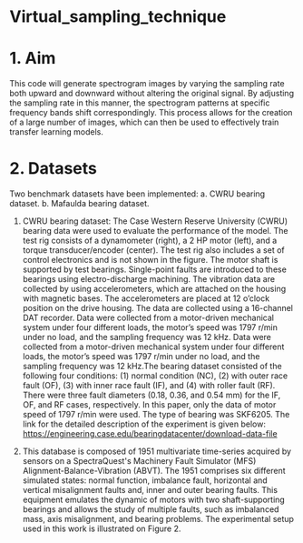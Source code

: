 ﻿# Virtual_sampling_technique
 # 1. Aim
This code will generate spectrogram images by varying the sampling rate both upward and downward without altering the original signal. By adjusting the sampling rate in this manner, the spectrogram patterns at specific frequency bands shift correspondingly. This process allows for the creation of a large number of images, which can then be used to effectively train transfer learning models. 
# 2. Datasets
Two benchmark datasets have been implemented:
a.	CWRU bearing dataset.
b.	Mafaulda bearing dataset.
1.	CWRU bearing dataset: The Case Western Reserve University (CWRU) bearing data were used to evaluate the performance of the model. The test rig consists of a dynamometer (right), a 2 HP motor (left), and a torque transducer/encoder (center). The test rig also includes a set of control electronics and is not shown in the figure. The motor shaft is supported by test bearings. Single-point faults are introduced to these bearings using electro-discharge machining. The vibration data are collected by using accelerometers, which are attached on the housing with magnetic bases. The accelerometers are placed at 12 o’clock position on the drive housing. The data are collected using a 16-channel DAT recorder. Data were collected from a motor-driven mechanical system under four different loads, the motor’s speed was 1797 r/min under no load, and the sampling frequency was 12 kHz. Data were collected from a motor-driven mechanical system under four different loads, the motor’s speed was 1797 r/min under no load, and the sampling frequency was 12 kHz.The bearing dataset consisted of the following four conditions: (1) normal condition (NC), (2) with outer race fault (OF), (3) with inner race fault (IF), and (4) with roller fault (RF). There were three fault diameters (0.18, 0.36, and 0.54 mm) for the IF, OF, and RF cases, respectively. In this paper, only the data of motor speed of 1797 r/min were used. The type of bearing was SKF6205.
The link for the detailed description of the experiment is given below:
https://engineering.case.edu/bearingdatacenter/download-data-file

2.	This database is composed of 1951 multivariate time-series acquired by sensors on a SpectraQuest's Machinery Fault Simulator (MFS) Alignment-Balance-Vibration (ABVT). The 1951 comprises six different simulated states: normal function, imbalance fault, horizontal and vertical misalignment faults and, inner and outer bearing faults. This equipment emulates the dynamic of motors with two shaft-supporting bearings and allows the study of multiple faults, such as imbalanced mass, axis misalignment, and bearing problems. The experimental setup used in this work is illustrated on Figure 2. 



